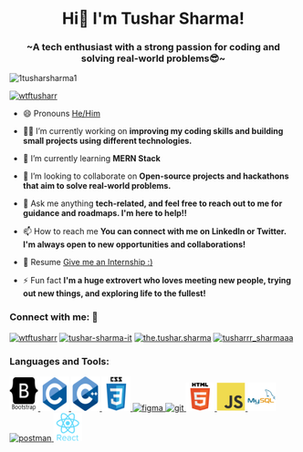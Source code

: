 <h1 align="center">Hi👋 I'm Tushar Sharma!</h1>  
<h3 align="center">~A tech enthusiast with a strong passion for coding and solving real-world problems😎~</h3>

<p align="left"> <img src="https://komarev.com/ghpvc/?username=1tusharsharma1&label=Profile%20views&color=0e75b6&style=flat" alt="1tusharsharma1" /> </p>

<p align="left"> <a href="https://twitter.com/wtftusharr" target="blank"><img src="https://img.shields.io/twitter/follow/wtftusharr?logo=twitter&style=for-the-badge" alt="wtftusharr" /></a> </p>

- 😄 Pronouns [He/Him](He/Him)

- 👩‍💻 I’m currently working on **improving my coding skills and building small projects using different technologies.**

- 🧠 I’m currently learning **MERN Stack**

- 👯 I’m looking to collaborate on **Open-source projects and hackathons that aim to solve real-world problems.**

- 💬 Ask me anything **tech-related, and feel free to reach out to me for guidance and roadmaps. I'm here to help!!**

- 📫 How to reach me **You can connect with me on LinkedIn or Twitter. I'm always open to new opportunities and collaborations!**

- 📄 Resume [Give me an Internship :)](https://drive.google.com/file/d/1SOyR1Bl6YrUmT4eB2BcFM-FHjJEs-YN8/view?usp=sharing)

- ⚡ Fun fact **I'm a huge extrovert who loves meeting new people, trying out new things, and exploring life to the fullest!**

<h3 align="left">Connect with me: 💬</h3>
<p align="left">
<a href="https://twitter.com/wtftusharr" target="blank"><img align="center" src="https://raw.githubusercontent.com/rahuldkjain/github-profile-readme-generator/master/src/images/icons/Social/twitter.svg" alt="wtftusharr" height="40" width="50" /></a>
<a href="https://linkedin.com/in/tushar-sharma-it" target="blank"><img align="center" src="https://raw.githubusercontent.com/rahuldkjain/github-profile-readme-generator/master/src/images/icons/Social/linked-in-alt.svg" alt="tushar-sharma-it" height="40" width="50" /></a>
<a href="https://instagram.com/the.tushar.sharma" target="blank"><img align="center" src="https://raw.githubusercontent.com/rahuldkjain/github-profile-readme-generator/master/src/images/icons/Social/instagram.svg" alt="the.tushar.sharma" height="40" width="50" /></a>
<a href="https://www.leetcode.com/tusharrr_sharmaaa" target="blank"><img align="center" src="https://raw.githubusercontent.com/rahuldkjain/github-profile-readme-generator/master/src/images/icons/Social/leet-code.svg" alt="tusharrr_sharmaaa" height="40" width="50" /></a>
<!-- <a href="https://discord.gg/SoCiOpAtH#2233" target="blank"><img align="center" src="https://raw.githubusercontent.com/rahuldkjain/github-profile-readme-generator/master/src/images/icons/Social/discord.svg" alt="#2002" height="40" width="50" /></a> -->
</p>

<h3 align="left">Languages and Tools:</h3>
<p align="left"> <a href="https://getbootstrap.com" target="_blank" rel="noreferrer"> <img src="https://raw.githubusercontent.com/devicons/devicon/master/icons/bootstrap/bootstrap-plain-wordmark.svg" alt="bootstrap" width="50" height="60"/> </a> <a href="https://www.cprogramming.com/" target="_blank" rel="noreferrer"> <img src="https://raw.githubusercontent.com/devicons/devicon/master/icons/c/c-original.svg" alt="c" width="50" height="60"/> </a> <a href="https://www.w3schools.com/cpp/" target="_blank" rel="noreferrer"> <img src="https://raw.githubusercontent.com/devicons/devicon/master/icons/cplusplus/cplusplus-original.svg" alt="cplusplus" width="50" height="60"/> </a> <a href="https://www.w3schools.com/css/" target="_blank" rel="noreferrer"> <img src="https://raw.githubusercontent.com/devicons/devicon/master/icons/css3/css3-original-wordmark.svg" alt="css3" width="50" height="60"/> </a> <a href="https://www.figma.com/" target="_blank" rel="noreferrer"> <img src="https://www.vectorlogo.zone/logos/figma/figma-icon.svg" alt="figma" width="50" height="50"/> </a> <a href="https://git-scm.com/" target="_blank" rel="noreferrer"> <img src="https://www.vectorlogo.zone/logos/git-scm/git-scm-icon.svg" alt="git" width="50" height="50"/> </a> <a href="https://www.w3.org/html/" target="_blank" rel="noreferrer"> <img src="https://raw.githubusercontent.com/devicons/devicon/master/icons/html5/html5-original-wordmark.svg" alt="html5" width="50" height="50"/> </a> <a href="https://developer.mozilla.org/en-US/docs/Web/JavaScript" target="_blank" rel="noreferrer"> <img src="https://raw.githubusercontent.com/devicons/devicon/master/icons/javascript/javascript-original.svg" alt="javascript" width="50" height="50"/> </a> <a href="https://www.mysql.com/" target="_blank" rel="noreferrer"> <img src="https://raw.githubusercontent.com/devicons/devicon/master/icons/mysql/mysql-original-wordmark.svg" alt="mysql" width="50" height="50"/> </a> <a href="https://postman.com" target="_blank" rel="noreferrer"> <img src="https://www.vectorlogo.zone/logos/getpostman/getpostman-icon.svg" alt="postman" width="50" height="50"/> </a> <a href="https://reactjs.org/" target="_blank" rel="noreferrer"> <img src="https://raw.githubusercontent.com/devicons/devicon/master/icons/react/react-original-wordmark.svg" alt="react" width="50" height="50"/> </a> </p>
